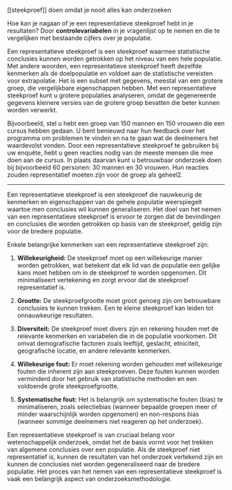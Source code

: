 [[steekproef]] doen omdat je nooit alles kan onderzoeken

Hoe kan je nagaan of je een representatieve steekproef hebt in je resultaten?
Door **controlevariabelen** in je vragenlijst op te nemen en die te vergelijken met bestaande cijfers over je populatie.

Een representatieve steekproef is een steekproef waarmee statistische conclusies kunnen worden getrokken op het niveau van een hele populatie. Met andere woorden, een representatieve steekproef heeft dezelfde kenmerken als de doelpopulatie en voldoet aan de statistische vereisten voor extrapolatie. Het is een subset met gegevens, meestal van een grotere groep, die vergelijkbare eigenschappen hebben. Met een representatieve steekproef kunt u grotere populaties analyseren, omdat de gegenereerde gegevens kleinere versies van de grotere groep bevatten die beter kunnen worden verwerkt.

Bijvoorbeeld, stel u hebt een groep van 150 mannen en 150 vrouwen die een cursus hebben gedaan. U bent benieuwd naar hun feedback over het programma om problemen te vinden en na te gaan wat de deelnemers het waardevolst vonden. Door een representatieve steekproef te gebruiken bij uw enquête, hebt u geen reacties nodig van de meeste mensen die mee doen aan de cursus. In plaats daarvan kunt u betrouwbaar onderzoek doen bij bijvoorbeeld 60 personen: 30 mannen en 30 vrouwen. Hun reacties zouden representatief moeten zijn voor de groep als geheel2.



---

Een representatieve steekproef is een steekproef die nauwkeurig de kenmerken en eigenschappen van de gehele populatie weerspiegelt waartoe men conclusies wil kunnen generaliseren. Het doel van het nemen van een representatieve steekproef is ervoor te zorgen dat de bevindingen en conclusies die worden getrokken op basis van de steekproef, geldig zijn voor de bredere populatie.

Enkele belangrijke kenmerken van een representatieve steekproef zijn:

1. **Willekeurigheid:** De steekproef moet op een willekeurige manier worden getrokken, wat betekent dat elk lid van de populatie een gelijke kans moet hebben om in de steekproef te worden opgenomen. Dit minimaliseert vertekening en zorgt ervoor dat de steekproef representatief is.
    
2. **Grootte:** De steekproefgrootte moet groot genoeg zijn om betrouwbare conclusies te kunnen trekken. Een te kleine steekproef kan leiden tot onnauwkeurige resultaten.
    
3. **Diversiteit:** De steekproef moet divers zijn en rekening houden met de relevante kenmerken en variabelen die in de populatie voorkomen. Dit omvat demografische factoren zoals leeftijd, geslacht, etniciteit, geografische locatie, en andere relevante kenmerken.
    
4. **Willekeurige fout:** Er moet rekening worden gehouden met willekeurige fouten die inherent zijn aan steekproeven. Deze fouten kunnen worden verminderd door het gebruik van statistische methoden en een voldoende grote steekproefgrootte.
    
5. **Systematische fout:** Het is belangrijk om systematische fouten (bias) te minimaliseren, zoals selectiebias (wanneer bepaalde groepen meer of minder waarschijnlijk worden opgenomen) en non-respons bias (wanneer sommige deelnemers niet reageren op het onderzoek).
    

Een representatieve steekproef is van cruciaal belang voor wetenschappelijk onderzoek, omdat het de basis vormt voor het trekken van algemene conclusies over een populatie. Als de steekproef niet representatief is, kunnen de resultaten van het onderzoek vertekend zijn en kunnen de conclusies niet worden gegeneraliseerd naar de bredere populatie. Het proces van het nemen van een representatieve steekproef is vaak een belangrijk aspect van onderzoeksmethodologie.